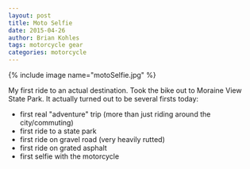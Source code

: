 ```yaml
---
layout: post
title: Moto Selfie
date: 2015-04-26
author: Brian Kohles
tags: motorcycle gear
categories: motorcycle
---
```

{% include image name="motoSelfie.jpg" %}

My first ride to an actual destination. Took the bike out to Moraine View State Park. It actually turned out to be several firsts today:

* first real "adventure" trip (more than just riding around the city/commuting)
* first ride to a state park
* first ride on gravel road (very heavily rutted)
* first ride on grated asphalt
* first selfie with the motorcycle
